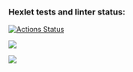 ### Hexlet tests and linter status:
[![Actions Status](https://github.com/pletnev-aa/python-project-lvl2/workflows/hexlet-check/badge.svg)](https://github.com/pletnev-aa/python-project-lvl2/actions)

<p>
<a href="https://codeclimate.com/github/pletnev-aa/python-project-lvl2/maintainability"><img src="https://api.codeclimate.com/v1/badges/4b312563e11dccc4ff74/maintainability" /></a>
</p>

<p>
<a href="https://github.com/pletnev-aa/python-project-lvl2/actions">
<img src="https://github.com/pletnev-aa/python-project-lvl2/workflows/Python%20CI/badge.svg"></a>
</p>

